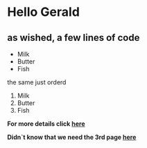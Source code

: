# Hello Gerald
## as wished, a few lines of code

* Milk
* Butter
* Fish

the same just orderd

1. Milk
2. Butter
3. Fish

__For more details click [here](details.md)__

__Didn`t know that we need the 3rd page [here](didnt_know.md)__